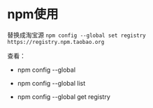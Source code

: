 # npm使用

替换成淘宝源 `npm config --global set registry https://registry.npm.taobao.org`

查看：

- npm config --global

- npm config --global list

- npm config --global get registry